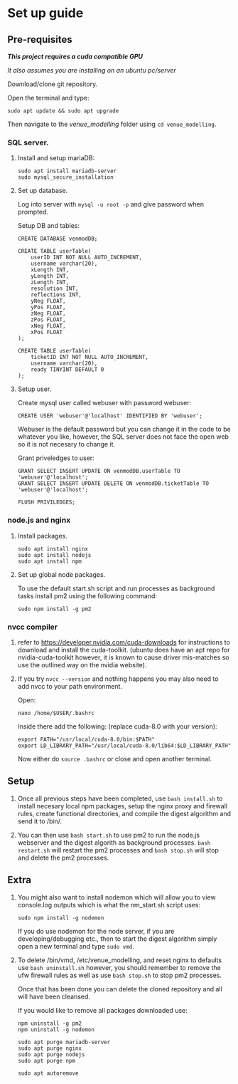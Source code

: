 # Set up guide

## Pre-requisites
***This project requires a cuda compatible GPU***

*It also assumes you are installing on an ubuntu pc/server*

Download/clone git repository.

Open the terminal and type:

```
sudo apt update && sudo apt upgrade
```

Then navigate to the *venue_modelling* folder using `cd venue_modelling`.

### SQL server.
1. Install and setup mariaDB:
    ```
    sudo apt install mariadb-server
    sudo mysql_secure_installation
    ```

2. Set up database.

    Log into server with `mysql -u root -p` and give password when prompted.

    Setup DB and tables:

    ```
    CREATE DATABASE venmodDB;

    CREATE TABLE userTable(
        userID INT NOT NULL AUTO_INCREMENT,
        username varchar(20),
        xLength INT,
        yLength INT,
        zLength INT,
        resolution INT,
        reflections INT,
        yNeg FLOAT,
        yPos FLOAT,
        zNeg FLOAT,
        zPos FLOAT,
        xNeg FLOAT,
        xPos FLOAT
    );

    CREATE TABLE userTable(
        ticketID INT NOT NULL AUTO_INCREMENT,
        username varchar(20),
        ready TINYINT DEFAULT 0
    );
    ```

3. Setup user.

    Create mysql user called webuser with password webuser:
    ```
    CREATE USER 'webuser'@'localhost' IDENTIFIED BY 'webuser';
    ```
    Webuser is the default password but you can change it in the code to be whatever you like, however, the SQL server does not face the open web so it is not necesary to change it.

    Grant priveledges to user:
    ```
    GRANT SELECT INSERT UPDATE ON venmodDB.userTable TO 'webuser'@'localhost'; 
    GRANT SELECT INSERT UPDATE DELETE ON venmodDB.ticketTable TO 'webuser'@'localhost';

    FLUSH PRIVILEDGES;
    ```


### node.js and nginx
1. Install packages.
    ```
    sudo apt install nginx 
    sudo apt install nodejs
    sudo apt install npm
    ```

2. Set up global node packages.

    To use the default start.sh script and run processes as background tasks install pm2 using the following command:

    ```
    sudo npm install -g pm2
    ```

### nvcc compiler
1. refer to https://developer.nvidia.com/cuda-downloads for instructions to download and install the cuda-toolkit. (ubuntu does have an apt repo for nvidia-cuda-toolkit however, it is known to cause driver mis-matches so use the outlined way on the nvidia website).

2. If you try `nvcc --version` and nothing happens you may also need to add nvcc to your path environment.

    Open:

    ```
    nano /home/$USER/.bashrc
    ```

    Inside there add the following: (replace cuda-8.0 with your version):

    ```
    export PATH="/usr/local/cuda-8.0/bin:$PATH"
    export LD_LIBRARY_PATH="/usr/local/cuda-8.0/lib64:$LD_LIBRARY_PATH"
    ```

    Now either do `source .bashrc` or close and open another terminal.

## Setup

1. 
    Once all previous steps have been completed, use `bash install.sh` to install necesary local npm packages, setup the nginx proxy and firewall rules, create functional directories, and compile the digest algorithm and send it to /bin/. 

2. 
    You can then use `bash start.sh` to use pm2 to run the node.js webserver and the digest algorith as background processes.
    `bash restart.sh` will restart the pm2 processes and `bash stop.sh` will stop and delete the pm2 processes.



## Extra
1. 
    You might also want to install nodemon which will allow you to view console.log outputs which is what the nm_start.sh script uses:

    ```
    sudo npm install -g nodemon
    ```

    If you do use nodemon for the node server, if you are developing/debugging etc., then to start the digest algorithm simply open a new terminal and type `sudo vmd`.

2. 
    To delete /bin/vmd, /etc/venue_modelling, and reset nginx to defaults use `bash uninstall.sh` however, you should remember to remove the ufw firewall rules as well as use `bash stop.sh` to stop pm2 processes. 

    Once that has been done you can delete the cloned repository and all will have been cleansed.

    If you would like to remove all packages downloaded use:

    ```
    npm uninstall -g pm2
    npm uninstall -g nodemon

    sudo apt purge mariadb-server
    sudo apt purge nginx 
    sudo apt purge nodejs
    sudo apt purge npm

    sudo apt autoremove
    ```
